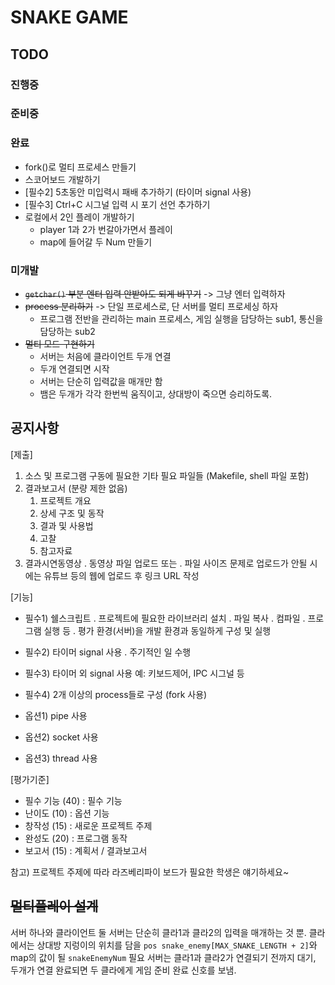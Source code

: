 # SNAKE GAME

## TODO

### 진행중

### 준비중

### 완료

- fork()로 멀티 프로세스 만들기
- 스코어보드 개발하기
- [필수2] 5초동안 미입력시 패배 추가하기 (타이머 signal 사용)
- [필수3] Ctrl+C 시그널 입력 시 포기 선언 추가하기
- 로컬에서 2인 플레이 개발하기
  - player 1과 2가 번갈아가면서 플레이
  - map에 들어갈 두 Num 만들기

### 미개발

- ~~`getchar()` 부분 엔터 입력 안받아도 되게 바꾸기~~ -> 그냥 엔터 입력하자
- ~~process 분리하기~~ -> 단일 프로세스로, 단 서버를 멀티 프로세싱 하자
  - 프로그램 전반을 관리하는 main 프로세스, 게임 실행을 담당하는 sub1, 통신을 담당하는 sub2
- ~~멀티 모드 구현하기~~
  - 서버는 처음에 클라이언트 두개 연결
  - 두개 연결되면 시작
  - 서버는 단순히 입력값을 매개만 함
  - 뱀은 두개가 각각 한번씩 움직이고, 상대방이 죽으면 승리하도록.

## 공지사항

[제출]

1. 소스 및 프로그램 구동에 필요한 기타 필요 파일들 (Makefile, shell 파일 포함)
2. 결과보고서 (분량 제한 없음)
   1) 프로젝트 개요
   2) 상세 구조 및 동작
   3) 결과 및 사용법
   4) 고찰
   5) 참고자료
3. 결과시연동영상
  . 동영상 파일 업로드 또는
  . 파일 사이즈 문제로 업로드가 안될 시에는 유튜브 등의 웹에 업로드 후 링크 URL 작성

[기능]

- 필수1) 쉘스크립트
  . 프로젝트에 필요한 라이브러리 설치
  . 파일 복사
  . 컴파일
  . 프로그램 실행 등
  . 평가 환경(서버)을 개발 환경과 동일하게 구성 및 실행
- 필수2) 타이머 signal 사용
  . 주기적인 일 수행
- 필수3) 타이머 외 signal 사용
    예: 키보드제어, IPC 시그널 등
- 필수4) 2개 이상의 process들로 구성 (fork 사용)

- 옵션1) pipe 사용
- 옵션2) socket 사용
- 옵션3) thread 사용

[평가기준]

- 필수 기능 (40) : 필수 기능
- 난이도 (10) : 옵션 기능
- 창작성 (15) : 새로운 프로젝트 주제
- 완성도 (20) : 프로그램 동작
- 보고서 (15) : 계획서 / 결과보고서

참고) 프로젝트 주제에 따라 라즈베리파이 보드가 필요한 학생은 얘기하세요~

## ~~멀티플레이 설계~~

서버 하나와 클라이언트 둘
서버는 단순히 클라1과 클라2의 입력을 매개하는 것 뿐.
클라에서는 상대방 지렁이의 위치를 담을 `pos snake_enemy[MAX_SNAKE_LENGTH + 2]`와 map의 값이 될 `snakeEnemyNum` 필요
서버는 클라1과 클라2가 연결되기 전까지 대기, 두개가 연결 완료되면 두 클라에게 게임 준비 완료 신호를 보냄.
